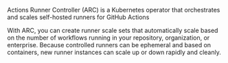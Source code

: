 Actions Runner Controller (ARC) is a Kubernetes operator that orchestrates and scales self-hosted runners for GitHub Actions

With ARC, you can create runner scale sets that automatically scale based on the number of workflows running in your repository, organization, or enterprise. Because controlled runners can be ephemeral and based on containers, new runner instances can scale up or down rapidly and cleanly.